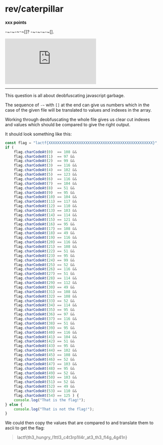 # rev/caterpillar

**xxx points**

-~-~-~-~[]? -~-~-~-~[].

![caterpillar.js](https://github.com/LeonGurin/LA-CTF-2023/blob/main/caterpillar/caterpillar.js)

___

This question is all about deobfuscating javascript garbage.

The sequence of `-~` with `[]` at the end can give us numbers which in the case of the given file will be translated to values and indexes in the array.

Working through deobfuscating the whole file gives us clear cut indexes and values which should be compared to give the right output.

It should look something like this:

```javascript
const flag = "lactf{XXXXXXXXXXXXXXXXXXXXXXXXXXXXXXXXXXXXXXXXXXXXXXXX}";
if (
    flag.charCodeAt(0)  == 108 && 
    flag.charCodeAt(1)  == 97 && 
    flag.charCodeAt(2)  == 99 && 
    flag.charCodeAt(3)  == 116 && 
    flag.charCodeAt(4)  == 102 && 
    flag.charCodeAt(5)  == 123 &&
    flag.charCodeAt(6)  == 116 && 
    flag.charCodeAt(7)  == 104 && 
    flag.charCodeAt(8)  == 51 && 
    flag.charCodeAt(9)  == 95 && 
    flag.charCodeAt(10) == 104 && 
    flag.charCodeAt(11) == 117 && 
    flag.charCodeAt(12) == 110 && 
    flag.charCodeAt(13) == 103 && 
    flag.charCodeAt(14) == 114 && 
    flag.charCodeAt(15) == 121 && 
    flag.charCodeAt(16) == 95 && 
    flag.charCodeAt(17) == 108 && 
    flag.charCodeAt(18) == 49 && 
    flag.charCodeAt(19) == 116 && 
    flag.charCodeAt(20) == 116 && 
    flag.charCodeAt(21) == 108 && 
    flag.charCodeAt(22) == 51 && 
    flag.charCodeAt(23) == 95 && 
    flag.charCodeAt(24) == 99 && 
    flag.charCodeAt(25) == 52 && 
    flag.charCodeAt(26) == 116 && 
    flag.charCodeAt(27) == 51 && 
    flag.charCodeAt(28) == 114 && 
    flag.charCodeAt(29) == 112 && 
    flag.charCodeAt(30) == 49 && 
    flag.charCodeAt(31) == 108 && 
    flag.charCodeAt(32) == 108 && 
    flag.charCodeAt(33) == 52 && 
    flag.charCodeAt(34) == 114 && 
    flag.charCodeAt(35) == 95 && 
    flag.charCodeAt(36) == 97 && 
    flag.charCodeAt(37) == 116 && 
    flag.charCodeAt(38) == 51 && 
    flag.charCodeAt(39) == 95 && 
    flag.charCodeAt(40) == 116 && 
    flag.charCodeAt(41) == 104 && 
    flag.charCodeAt(42) == 51 && 
    flag.charCodeAt(43) == 95 && 
    flag.charCodeAt(44) == 102 && 
    flag.charCodeAt(45) == 108 && 
    flag.charCodeAt(46) == 52 && 
    flag.charCodeAt(47) == 103 && 
    flag.charCodeAt(48) == 95 && 
    flag.charCodeAt(49) == 52 && 
    flag.charCodeAt(50) == 103 && 
    flag.charCodeAt(51) == 52 && 
    flag.charCodeAt(52) == 49 && 
    flag.charCodeAt(53) == 110 && 
    flag.charCodeAt(54) == 125 ) {
    console.log("That is the flag!");
} else {
    console.log("That is not the flag!");
}
```

We could then copy the values that are compared to and translate them to ascii to get the flag:

> lactf{th3_hungry_l1ttl3_c4t3rp1ll4r_at3_th3_fl4g_4g41n}


